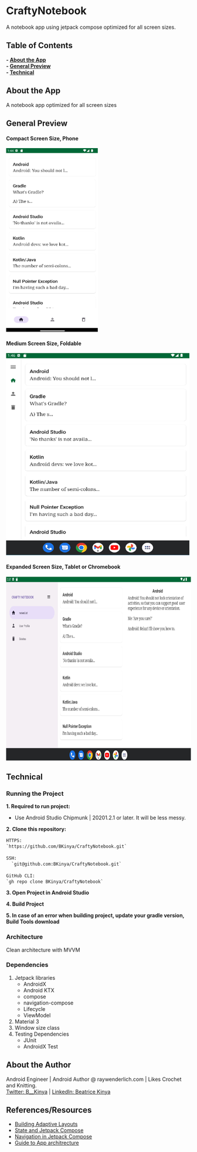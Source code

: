 # CraftyNotebook
A notebook app using jetpack compose optimized for all screen sizes. 


## Table  of Contents
**- [About the App](#about-the-app)**<br>
**- [General Preview](#general-preview)**<br>
**- [Technical](#technical)**<br>

## About the App
A notebook app optimized for all screen sizes

## General Preview
#### Compact Screen Size, Phone
<img src="https://github.com/BKinya/CraftyNotebook/blob/main/img/phone.PNG" width="250" height="500" alt="List of notes in a compact width like a phone">

#### Medium Screen Size, Foldable
<img src="https://github.com/BKinya/CraftyNotebook/blob/main/img/foldable.PNG" width="500" height="550" alt="List of notes in a medium width like a foldable" >

#### Expanded Screen Size, Tablet or Chromebook
<img src="https://github.com/BKinya/CraftyNotebook/blob/main/img/tablet.PNG" width="800" height="500" alt="List of notes in a medium width like a tablet or chromebook tablet">


## Technical
### Running the Project
**1. Required to run project:**
- Use Android Studio Chipmunk | 20201.2.1 or later. It will be less messy.

**2. Clone this repository:**

    HTTPS: 
    `https://github.com/BKinya/CraftyNotebook.git`
    
    SSH: 
      `git@github.com:BKinya/CraftyNotebook.git`
      
    GitHub CLI:
    `gh repo clone BKinya/CraftyNotebook`

**3. Open Project in Android Studio**

**4. Build Project**

**5. In case of an error when building project, update your gradle version, Build Tools download**

### Architecture
 Clean architecture with MVVM

### Dependencies
1. Jetpack libraries
    - AndroidX
    - Android KTX
    - compose
    - navigation-compose
    - Lifecycle
    - ViewModel
2. Material 3
3. Window size class
4. Testing Dependencies 
    - JUnit
    - AndroidX Test

## About the Author
Android Engineer | Android Author @ raywenderlich.com | Likes Crochet and Knitting. <br>
[Twitter: B__Kinya](https://twitter.com/B__Kinya) | [LinkedIn: Beatrice Kinya](www.linkedin.com/in/beatrice-kinya-93307514b)


## References/Resources
- [Building Adaptive Layouts](https://developer.android.com/jetpack/compose/layouts/adaptive)<br>
- [State and Jetpack Compose](https://developer.android.com/jetpack/compose/state)<br>
- [Navigation in Jetpack Compose](https://medium.com/google-developer-experts/navigating-in-jetpack-compose-78c78d365c6a)<br>
- [Guide to App architrecture](https://developer.android.com/topic/architecture)

